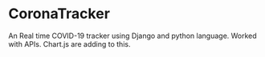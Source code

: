 # CoronaTracker
An Real time COVID-19 tracker using Django and python language. Worked with APIs. Chart.js are adding to this.
